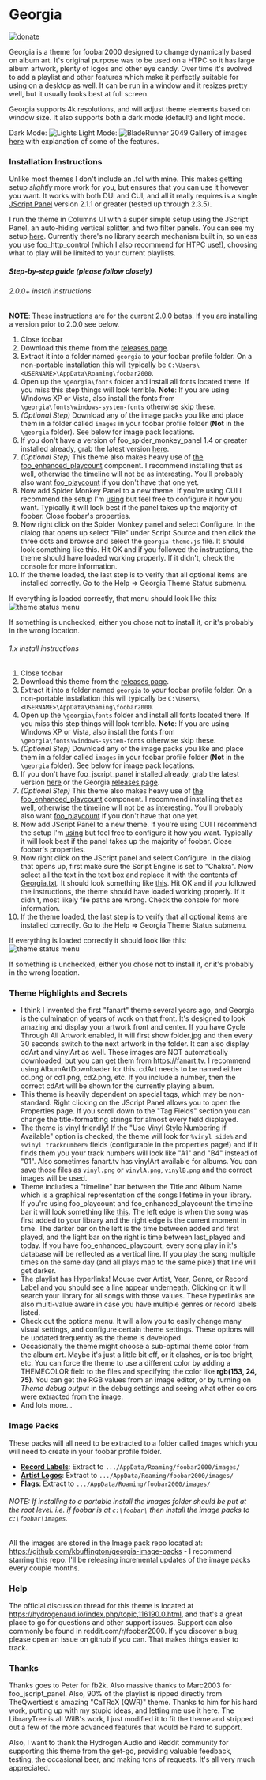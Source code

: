 # Georgia
[![donate](https://img.shields.io/badge/Donate-PayPal-green.svg)](https://www.paypal.com/cgi-bin/webscr?cmd=_s-xclick&hosted_button_id=9LW4ABRYXG2DY&source=url)

Georgia is a theme for foobar2000 designed to change dynamically based on album art. It's original purpose was to be used on a HTPC so it has large album artwork, plenty of logos and other eye candy. Over time it's evolved to add a playlist and other features which make it perfectly suitable for using on a desktop as well. It can be run in a window and it resizes pretty well, but it usually looks best at full screen.

Georgia supports 4k resolutions, and will adjust theme elements based on window size. It also supports both a dark mode (default) and light mode.

Dark Mode:
![Lights](https://i.imgur.com/Eu9Q1Mv.jpg)
Light Mode:
![BladeRunner 2049](https://i.imgur.com/pspQQeb.png)
Gallery of images [here](https://imgur.com/a/TtjUS) with explanation of some of the features.

### Installation Instructions

Unlike most themes I don't include an .fcl with mine. This makes getting setup *slightly* more work for you, but ensures that you can use it however you want. It works with both DUI and CUI, and all it really requires is a single [JScript Panel](https://github.com/kbuffington/foo_jscript_panel/releases) version 2.1.1 or greater (tested up through 2.3.5).

I run the theme in Columns UI with a super simple setup using the JScript Panel, an auto-hiding vertical splitter, and two filter panels. You can see my setup [here](https://imgur.com/nJ71Vn1). Currently there's no library search mechanism built in, so unless you use foo_http_control (which I also recommend for HTPC use!), choosing what to play will be limited to your current playlists.

##### Step-by-step guide (please follow closely)

###### 2.0.0+ install instructions
**NOTE**: These instructions are for the current 2.0.0 betas. If you are installing a version prior to 2.0.0 see below.

1. Close foobar
2. Download this theme from the [releases page](https://github.com/kbuffington/Georgia/releases).
3. Extract it into a folder named `georgia` to your foobar profile folder. On a non-portable installation this will typically be `C:\Users\<USERNAME>\AppData\Roaming\foobar2000`.
4. Open up the `\georgia\fonts` folder and install all fonts located there. If you miss this step things will look terrible. **Note**: If you are using Windows XP or Vista, also install the fonts from `\georgia\fonts\windows-system-fonts` otherwise skip these.
5. *(Optional Step)*  Download any of the image packs you like and place them in a folder called `images` in your foobar profile folder (**Not** in the `\georgia` folder). See below for image pack locations.
6. If you don't have a version of foo_spider_monkey_panel 1.4 or greater installed already, grab the latest version [here](https://github.com/TheQwertiest/foo_spider_monkey_panel/releases).
7. *(Optional Step)* This theme also makes heavy use of [the foo_enhanced_playcount](https://www.foobar2000.org/components/view/foo_enhanced_playcount) component. I recommend installing that as well, otherwise the timeline will not be as interesting. You'll probably also want [foo_playcount](https://www.foobar2000.org/components/view/foo_playcount) if you don't have that one yet.
8. Now add Spider Monkey Panel to a new theme. If you're using CUI I recommend the setup I'm [using](https://imgur.com/nJ71Vn1) but feel free to configure it how you want. Typically it will look best if the panel takes up the majority of foobar. Close foobar's properties.
9. Now right click on the Spider Monkey panel and select Configure. In the dialog that opens up select "File" under Script Source and then click the three dots and browse and select the `georgia-theme.js` file. It should look something like this. Hit OK and if you followed the instructions, the theme should have loaded working properly. If it didn't, check the console for more information.
10. If the theme loaded, the last step is to verify that all optional items are installed correctly. Go to the Help => Georgia Theme Status submenu.

If everything is loaded correctly, that menu should look like this:
![theme status menu](https://user-images.githubusercontent.com/2282004/80932111-8a5ffc80-8d83-11ea-80f2-8951069b1638.png)

If something is unchecked, either you chose not to install it, or it's probably in the wrong location.

###### 1.x install instructions

1. Close foobar
2. Download this theme from the [releases page](https://github.com/kbuffington/Georgia/releases).
3. Extract it into a folder named `georgia` to your foobar profile folder. On a non-portable installation this will typically be `C:\Users\<USERNAME>\AppData\Roaming\foobar2000`.
4. Open up the `\georgia\fonts` folder and install all fonts located there. If you miss this step things will look terrible. **Note**: If you are using Windows XP or Vista, also install the fonts from `\georgia\fonts\windows-system-fonts` otherwise skip these.
5. *(Optional Step)*  Download any of the image packs you like and place them in a folder called `images` in your foobar profile folder (**Not** in the `\georgia` folder). See below for image pack locations.
6. If you don't have foo_jscript_panel installed already, grab the latest version [here](https://github.com/kbuffington/foo_jscript_panel/releases) or the Georgia [releases page](https://github.com/kbuffington/Georgia/releases).
7. *(Optional Step)* This theme also makes heavy use of [the foo_enhanced_playcount](https://www.foobar2000.org/components/view/foo_enhanced_playcount) component. I recommend installing that as well, otherwise the timeline will not be as interesting. You'll probably also want [foo_playcount](https://www.foobar2000.org/components/view/foo_playcount) if you don't have that one yet.
8. Now add JScript Panel to a new theme. If you're using CUI I recommend the setup I'm [using](https://imgur.com/nJ71Vn1) but feel free to configure it how you want. Typically it will look best if the panel takes up the majority of foobar. Close foobar's properties.
9. Now right click on the JScript panel and select Configure. In the dialog that opens up, first make sure the Script Engine is set to "Chakra". Now select all the text in the text box and replace it with the contents of [Georgia.txt](https://github.com/kbuffington/Georgia/blob/master/Georgia.txt). It should look something like [this](https://imgur.com/3Ekc1HL). Hit OK and if you followed the instructions, the theme should have loaded working properly. If it didn't, most likely file paths are wrong. Check the console for more information.
10. If the theme loaded, the last step is to verify that all optional items are installed correctly. Go to the Help => Georgia Theme Status submenu.

If everything is loaded correctly it should look like this:
![theme status menu](https://user-images.githubusercontent.com/2282004/80932111-8a5ffc80-8d83-11ea-80f2-8951069b1638.png)

If something is unchecked, either you chose not to install it, or it's probably in the wrong location.


### Theme Highlights and Secrets

* I think I invented the first "fanart" theme several years ago, and Georgia is the culmination of years of work on that front. It's designed to look amazing and display your artwork front and center. If you have Cycle Through All Artwork enabled, it will first show folder.jpg and then every 30 seconds switch to the next artwork in the folder. It can also display cdArt and vinylArt as well. These images are NOT automatically downloaded, but you can get them from https://fanart.tv. I recommend using AlbumArtDownloader for this. cdArt needs to be named either cd.png or cd1.png, cd2.png, etc. If you include a number, then the correct cdArt will be shown for the currently playing album.
* This theme is heavily dependent on special tags, which may be non-standard. Right clicking on the JScript Panel allows you to open the Properties page. If you scroll down to the "Tag Fields" section you can change the title-formatting strings for almost every field displayed.
* The theme is vinyl friendly! If the "Use Vinyl Style Numbering if Available" option is checked, the theme will look for `%vinyl side%` and `%vinyl tracknumber%` fields (configurable in the properties page!) and if it finds them you your track numbers will look like "A1" and "B4" instead of "01". Also sometimes fanart.tv has vinylArt available for albums. You can save those files as `vinyl.png` or `vinylA.png`, `vinylB.png` and the correct images will be used.
* Theme includes a "timeline" bar between the Title and Album Name which is a graphical representation of the songs lifetime in your library. If you're using foo_playcount and foo_enhanced_playcount the timeline bar it will look something like [this](https://imgur.com/2tChYuD). The left edge is when the song was first added to your library and the right edge is the current moment in time. The darker bar on the left is the time between added and first played, and the light bar on the right is time between last_played and today. If you have foo_enhanced_playcount, every song play in it's database will be reflected as a vertical line. If you play the song multiple times on the same day (and all plays map to the same pixel) that line will get darker.
* The playlist has Hyperlinks! Mouse over Artist, Year, Genre, or Record Label and you should see a line appear underneath. Clicking on it will search your library for all songs with those values. These hyperlinks are also multi-value aware in case you have multiple genres or record labels listed.
* Check out the options menu. It will allow you to easily change many visual settings, and configure certain theme settings. These options will be updated frequently as the theme is developed.
* Occasionally the theme might choose a sub-optimal theme color from the album art. Maybe it's just a little bit off, or it clashes, or is too bright, etc. You can force the theme to use a different color by adding a THEMECOLOR field to the files and specifying the color like **rgb(153, 24, 75)**. You can get the RGB values from an image editor, or by turning on *Theme debug output* in the debug settings and seeing what other colors were extracted from the image.
* And lots more...

### Image Packs

These packs will all need to be extracted to a folder called `images` which you will need to create in your foobar profile folder.

* **[Record Labels](https://github.com/kbuffington/georgia-image-packs/raw/master/recordlabel.zip)**: Extract to `.../AppData/Roaming/foobar2000/images/`
* **[Artist Logos](https://github.com/kbuffington/georgia-image-packs/raw/master/artistlogos.zip)**: Extract to `.../AppData/Roaming/foobar2000/images/`
* **[Flags](https://github.com/kbuffington/georgia-image-packs/raw/master/flags.zip)**: Extract to `.../AppData/Roaming/foobar2000/images/`

###### NOTE: If installing to a portable install the images folder should be put at the root level. i.e. if foobar is at `c:\foobar\` then install the image packs to `c:\foobar\images`.

All the images are stored in the Image pack repo located at: https://github.com/kbuffington/georgia-image-packs - I recommend starring this repo. I'll be releasing incremental updates of the image packs every couple months.

### Help

The official discussion thread for this theme is located at https://hydrogenaud.io/index.php/topic,116190.0.html, and that's a great place to go for questions and other support issues. Support can also commonly be found in reddit.com/r/foobar2000. If you discover a bug, please open an issue on github if you can. That makes things easier to track.

### Thanks

Thanks goes to Peter for fb2k. Also massive thanks to Marc2003 for foo_jscript_panel. Also, 90% of the playlist is ripped directly from TheQwertiest's amazing "CaTRoX (QWR)" theme. Thanks to him for his hard work, putting up with my stupid ideas, and letting me use it here. The LibraryTree is all WilB's work, I just modified it to fit the theme and stripped out a few of the more advanced features that would be hard to support.

Also, I want to thank the Hydrogen Audio and Reddit community for supporting this theme from the get-go, providing valuable feedback, testing, the occasional beer, and making tons of requests. It's all very much appreciated.
